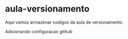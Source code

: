 # aula-versionamento
Aqui vamos armazenar codigos da aula de versionamento.

Adicionando configuracao github